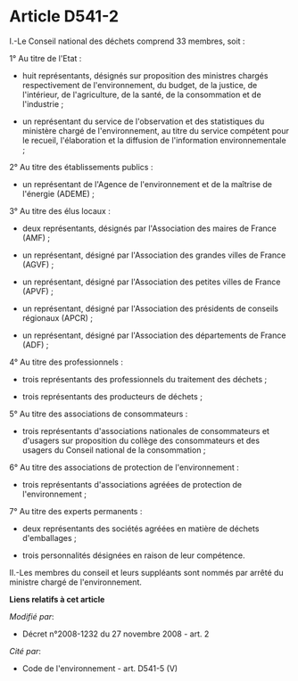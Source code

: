 # Article D541-2

I.-Le Conseil national des déchets comprend 33 membres, soit : 

1° Au titre de l'Etat :

- huit représentants, désignés sur proposition des ministres chargés respectivement de l'environnement, du budget, de la
justice, de l'intérieur, de l'agriculture, de la santé, de la consommation et de l'industrie ;

- un représentant           du service de l'observation et des statistiques du ministère chargé de l'environnement, au titre
du service compétent pour le recueil, l'élaboration et la diffusion de l'information environnementale ; 

2° Au titre des établissements publics :

- un représentant de l'Agence de l'environnement et de la maîtrise de l'énergie (ADEME) ; 

3° Au titre des élus locaux :

- deux représentants, désignés par l'Association des maires de France (AMF) ;

- un représentant, désigné par l'Association des grandes villes de France (AGVF) ;

- un représentant, désigné par l'Association des petites villes de France (APVF) ;

- un représentant, désigné par l'Association des présidents de conseils régionaux (APCR) ;

- un représentant, désigné par l'Association des départements de France (ADF) ; 

4° Au titre des professionnels :

- trois représentants des professionnels du traitement des déchets ;

- trois représentants des producteurs de déchets ; 

5° Au titre des associations de consommateurs :

- trois représentants d'associations nationales de consommateurs et d'usagers sur proposition du collège des consommateurs et
des usagers du Conseil national de la consommation ; 

6° Au titre des associations de protection de l'environnement :

- trois représentants d'associations agréées de protection de l'environnement ; 

7° Au titre des experts permanents :

- deux représentants des sociétés agréées en matière de déchets d'emballages ;

- trois personnalités désignées en raison de leur compétence. 

II.-Les membres du conseil et leurs suppléants sont nommés par arrêté du ministre chargé de l'environnement.

**Liens relatifs à cet article**

_Modifié par_:

  - Décret n°2008-1232 du 27 novembre 2008 - art. 2

_Cité par_:

  - Code de l'environnement - art. D541-5 (V)
